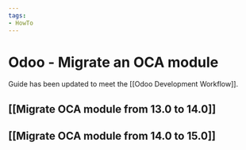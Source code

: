 ```yaml
---
tags:
- HowTo
---
```


# Odoo - Migrate an OCA module

Guide has been updated to meet the [[Odoo Development Workflow]].

## [[Migrate OCA module from 13.0 to 14.0]]

## [[Migrate OCA module from 14.0 to 15.0]]
